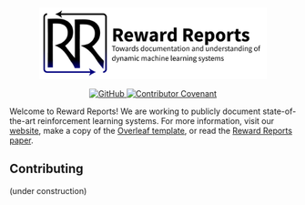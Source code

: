<p align="center">
    <br>
    <img src="./_assets/reward-reports-banner.png" width="400"/>
    <br>
<p>
<p align="center">
    <a href="https://github.com/RewardReports/reward-reports/blob/main/LICENSE">
        <img alt="GitHub" src="https://img.shields.io/github/license/RewardReports/reward-reports">
    </a>
    <a href="CODE_OF_CONDUCT.md">
        <img alt="Contributor Covenant" src="https://img.shields.io/badge/Contributor%20Covenant-2.0-4baaaa.svg">
    </a>
</p>

Welcome to Reward Reports!
We are working to publicly document state-of-the-art reinforcement learning systems.
For more information, visit our [website](https://rewardreports.github.io/), make a copy of the [Overleaf template](https://www.overleaf.com/read/jmxtdhkfnjws), or read the [Reward Reports paper](https://arxiv.org/abs/2204.10817).

## Contributing 
(under construction)
